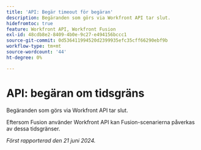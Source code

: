 ```yaml
---
title: 'API: Begär timeout för begäran'
description: Begäranden som görs via Workfront API tar slut.
hidefromtoc: true
feature: Workfront API, Workfront Fusion
exl-id: 48cdb8e2-8409-4b0e-9c27-e494156bccc1
source-git-commit: 0d536411994520d2399935efc35cff66290ebf9b
workflow-type: tm+mt
source-wordcount: '44'
ht-degree: 0%

---
```


# API: begäran om tidsgräns

<!--
>[!NOTE]
>
>This article was fixed on October 9, 2024.
-->

Begäranden som görs via Workfront API tar slut.

Eftersom Fusion använder Workfront API kan Fusion-scenarierna påverkas av dessa tidsgränser.

_Först rapporterad den 21 juni 2024._

